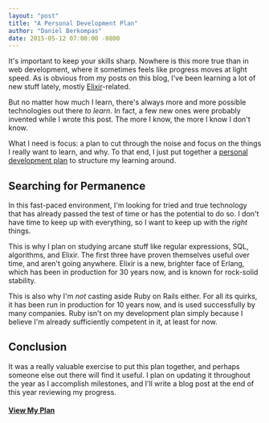 ```yaml
---
layout: "post"
title: "A Personal Development Plan"
author: "Daniel Berkompas"
date: 2015-05-12 07:00:00 -0800
---
```


It's important to keep your skills sharp. Nowhere is this more true than in web development, where it sometimes feels like progress moves at light speed. As is obvious from my posts on this blog, I've been learning a lot of new stuff lately, mostly [Elixir][elixir]-related.

<!-- more -->

But no matter how much I learn, there's always more and more possible technologies out there _to learn_. In fact, a few new ones were probably invented while I wrote this post. The more I know, the more I know I don't know.

What I need is focus: a plan to cut through the noise and focus on the things I really want to learn, and why. To that end, I just put together a [personal development plan](/personal-development-plan) to structure my learning around.

## Searching for Permanence

In this fast-paced environment, I'm looking for tried and true technology that has already passed the test of time or has the potential to do so. I don't have time to keep up with everything, so I want to keep up with the _right_ things.

This is why I plan on studying arcane stuff like regular expressions, SQL, algorithms, and Elixir. The first three have proven themselves useful over time, and aren't going anywhere. Elixir is a new, brighter face of Erlang, which has been in production for 30 years now, and is known for rock-solid stability.

This is also why I'm _not_ casting aside Ruby on Rails either. For all its quirks, it has been run in production for 10 years now, and is used successfully by many companies. Ruby isn't on my development plan simply because I believe I'm already sufficiently competent in it, at least for now.

## Conclusion

It was a really valuable exercise to put this plan together, and perhaps someone else out there will find it useful. I plan on updating it throughout the year as I accomplish milestones, and I'll write a blog post at the end of this year reviewing my progress.

#### [View My Plan](/personal-development-plan)

[elixir]: http://elixir-lang.org
